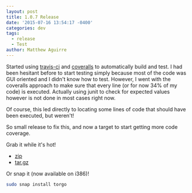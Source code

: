 ```yaml
---
layout: post
title: 1.0.7 Release
date: '2015-07-16 13:54:17 -0400'
categories: dev
tags:
  - release
  - Test
author: Matthew Aguirre
---
```


Started using [travis-ci](https://travis-ci.org/) and [coveralls](https://coveralls.io/) to automatically build and test. I had been hesitant before to start testing simply because most of the code was GUI oriented and I didn't know how to test. However, I went with the coveralls approach to make sure that every line (or for now 34% of my code) is executed. Actually using junit to check for expected values however is not done in most cases right now.

Of course, this led directly to locating some lines of code that should have been executed, but weren't!

So small release to fix this, and now a target to start getting more code coverage.

Grab it while it's hot!

- [zip](https://github.com/ZenHarbinger/torgo/archive/v1.0.7.zip)
- [tar.gz](https://github.com/ZenHarbinger/torgo/archive/v1.0.7.zip)

Or snap it (now available on i386)!

```sh
sudo snap install torgo
```
